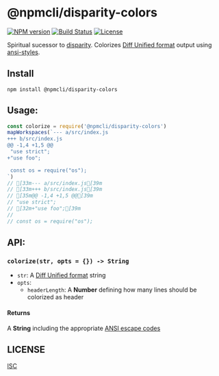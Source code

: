 # @npmcli/disparity-colors

[![NPM version](https://img.shields.io/npm/v/@npmcli/disparity-colors)](https://www.npmjs.com/package/@npmcli/disparity-colors)
[![Build Status](https://img.shields.io/github/workflow/status/npm/disparity-colors/node-ci)](https://github.com/npm/disparity-colors)
[![License](https://img.shields.io/github/license/npm/disparity-colors)](https://github.com/npm/disparity-colors/blob/master/LICENSE)

Spiritual sucessor to [disparity](https://www.npmjs.com/package/disparity). Colorizes [Diff Unified format](https://en.wikipedia.org/wiki/Diff#Unified_format) output using [ansi-styles](https://www.npmjs.com/package/ansi-styles).

## Install

`npm install @npmcli/disparity-colors`

## Usage:

```js
const colorize = require('@npmcli/disparity-colors')
mapWorkspaces(`--- a/src/index.js
+++ b/src/index.js
@@ -1,4 +1,5 @@
 "use strict";
+"use foo";

 const os = require("os");
`)
// [33m--- a/src/index.js[39m
// [33m+++ b/src/index.js[39m
// [35m@@ -1,4 +1,5 @@[39m
// "use strict";
// [32m+"use foo";[39m
// 
// const os = require("os");
```

## API:

### `colorize(str, opts = {}) -> String`

- `str`: A [Diff Unified format](https://en.wikipedia.org/wiki/Diff#Unified_format) string
- `opts`:
  - `headerLength`: A **Number** defining how many lines should be colorized as header

#### Returns

A **String** including the appropriate [ANSI escape codes](https://en.wikipedia.org/wiki/ANSI_escape_code#Colors_and_Styles)

## LICENSE

[ISC](./LICENSE)

